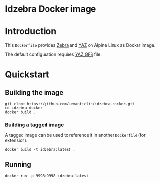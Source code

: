 Idzebra Docker image
====================

# Introduction

This `Dockerfile` provides [Zebra](https://www.indexdata.com/resources/software/zebra/) 
and [YAZ](https://www.indexdata.com/resources/software/yaz/) on Alpine Linux as Docker image.

The default configuration requires [YAZ GFS](https://software.indexdata.com/yaz/doc/server.vhosts.html) file.

# Quickstart

## Building the image

~~~~~~~~~~~~~~~~~~~~~~~~~~~~~~~~~~~~~~~~~~~~~~~~~~~~~~~~~~~~~~~~~~~~~~~~~~~~~~~~
git clone https://github.com/semanticlib/idzebra-docker.git
cd idzebra-docker
docker build .
~~~~~~~~~~~~~~~~~~~~~~~~~~~~~~~~~~~~~~~~~~~~~~~~~~~~~~~~~~~~~~~~~~~~~~~~~~~~~~~~

### Building a tagged image

A tagged image can be used to reference it in another `Dockerfile` (for extension).

~~~~~~~~~~~~~~~~~~~~~~~~~~~~~~~~~~~~~~~~~~~~~~~~~~~~~~~~~~~~~~~~~~~~~~~~~~~~~~~~
docker build -t idzebra:latest .
~~~~~~~~~~~~~~~~~~~~~~~~~~~~~~~~~~~~~~~~~~~~~~~~~~~~~~~~~~~~~~~~~~~~~~~~~~~~~~~~

## Running

~~~~~~~~~~~~~~~~~~~~~~~~~~~~~~~~~~~~~~~~~~~~~~~~~~~~~~~~~~~~~~~~~~~~~~~~~~~~~~~~
docker run -p 9998:9998 idzebra:latest
~~~~~~~~~~~~~~~~~~~~~~~~~~~~~~~~~~~~~~~~~~~~~~~~~~~~~~~~~~~~~~~~~~~~~~~~~~~~~~~~

